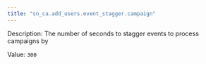 ```yaml
---
title: "sn_ca.add_users.event_stagger.campaign"
---
```


Description: The number of seconds to stagger events to process campaigns by

Value: `300`